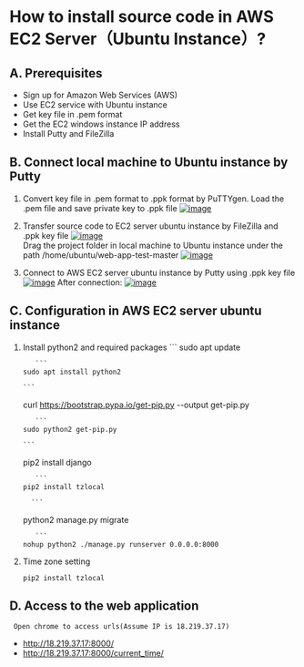 # How to install source code in AWS EC2 Server（Ubuntu Instance）?

## A. Prerequisites

* Sign up for Amazon Web Services (AWS)
* Use EC2 service with Ubuntu instance
* Get key file in .pem format
* Get the EC2 windows instance IP address
* Install Putty and FileZilla

## B. Connect local machine to Ubuntu instance by Putty
  1. Convert key file in .pem format to .ppk format by PuTTYgen. Load the .pem file and save private key to .ppk file
  <a href="https://ibb.co/HqvSmCJ"><img src="https://i.ibb.co/4pyqB2Q/image.png" alt="image" border="0"></a>
  
  2. Transfer source code to EC2 server ubuntu instance by FileZilla and .ppk key file
  <a href="https://ibb.co/zQQTQR3"><img src="https://i.ibb.co/177t7qC/image.png" alt="image" border="0"></a><br />
  Drag the project folder in local machine to Ubuntu instance under the path /home/ubuntu/web-app-test-master
  <a href="https://ibb.co/QpLFpQH"><img src="https://i.ibb.co/mbkCbTy/image.png" alt="image" border="0"></a>
  
  3. Connect to AWS EC2 server ubuntu instance by Putty using .ppk key file
  <a href="https://ibb.co/CPCGddM"><img src="https://i.ibb.co/qJqQGGW/image.png" alt="image" border="0"></a>
  After connection:
  <a href="https://ibb.co/nrQtfRL"><img src="https://i.ibb.co/Y2fw8bL/image.png" alt="image" border="0"></a>
  	
## C. Configuration in AWS EC2 server ubuntu instance  
  1. Install python2 and required packages
         ```
      sudo apt update
      ```
         ```
      sudo apt install python2
      ```      
         ```
      curl https://bootstrap.pypa.io/get-pip.py --output get-pip.py
      ```    
         ```
      sudo python2 get-pip.py
      ```
         ```
      pip2 install django
      ```      
         ```
      pip2 install tzlocal
      ```   
           ```
      python2 manage.py migrate
      ```
         ```
      nohup python2 ./manage.py runserver 0.0.0.0:8000
      ```      

   2. Time zone setting
         ```
      pip2 install tzlocal
      ```   

## D. Access to the web application
	 Open chrome to access urls(Assume IP is 18.219.37.17)
   * http://18.219.37.17:8000/
   * http://18.219.37.17:8000/current_time/
      
